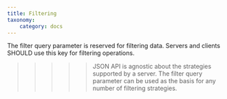 ```yaml
---
title: Filtering
taxonomy:
    category: docs
---
```


The filter query parameter is reserved for filtering data. Servers and clients SHOULD use this key for filtering operations.

>>>>> JSON API is agnostic about the strategies supported by a server. The filter query parameter can be used as the basis for any number of filtering strategies.
